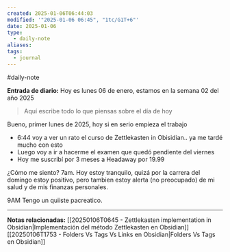 ```yaml
---
created: 2025-01-06T06:44:03
modified: '"2025-01-06 06:45", "1tc/G1T+6"'
date: 2025-01-06
type:
  - daily-note
aliases: 
tags:
  - journal
---
```

#daily-note 

**Entrada de diario:** 
Hoy es lunes 06 de enero, estamos en la semana 02 del año 2025

> Aquí escribe todo lo que piensas sobre el día de hoy

Bueno, primer lunes de 2025, hoy si en serio empieza el trabajo

- 6:44 voy a ver un rato el curso de Zettlekasten in Obisidian.. ya me tardé mucho con esto
- Luego voy a ir a hacerme el examen que quedó pendiente del viernes
- Hoy me suscribí por 3 meses a Headaway por 19.99

¿Cómo me siento? 7am. Hoy estoy tranquilo, quizá por la carrera del domingo estoy positivo, pero tambien estoy alerta (no preocupado) de mi salud y de mis finanzas personales. 

9AM Tengo un quiiste pacreatico.





----
**Notas relacionadas:**
[[20250106T0645 - Zettlekasten implementation in Obsidian|Implementación del método Zettlekasten en Obsidian]]
[[20250106T1753 - Folders Vs Tags Vs Links en Obsidian|Folders Vs Tags en Obsidian]]

